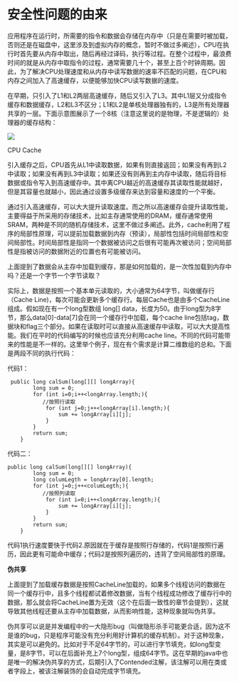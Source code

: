 # 安全性问题的由来

&#x20;     应用程序在运行时，所需要的指令和数据会存储在内存中（只是在需要时被加载，否则还是在磁盘中，这里涉及到虚拟内存的概念，暂时不做过多阐述），CPU在执行时首先要从内存中取出，随后再经过译码，执行等过程。在整个过程中，最浪费时间的就是从内存中取指令的过程，通常需要几十个，甚至上百个时钟周期。因此，为了解决CPU处理速度和从内存中读写数据的速率不匹配的问题，在CPU和内存之间加入了高速缓存，以便能够加快CPU读写数据的速度。

在早期，只引入了L1和L2两层高速缓存，随后又引入了L3。其中L1层又分成指令缓存和数据缓存，L2和L3不区分；L1和L2是单核处理器独有的，L3是所有处理器共享的一层。下面示意图展示了一个8核（注意这里说的是物理，不是逻辑的）处理器的缓存结构：

![](https://p3-sign.toutiaoimg.com/tos-cn-i-qvj2lq49k0/d820db4fc95b49e185f598c980da5e55\~noop.image?\_iz=58558\&from=article.pc\_detail\&x-expires=1664882458\&x-signature=bqi9dIldx3wYfbLFfNSNqguGL8A%3D)

CPU Cache

引入缓存之后，CPU首先从L1中读取数据，如果有则直接返回；如果没有再到L2中读取；如果没有再到L3中读取；如果还没有则再到主内存中读取，随后将目标数据或指令写入到高速缓存中。其中离CPU越近的高速缓存其读取性能就越好，但是其容量也就越小，因此通过设置多级缓存来达到容量和速度的一个平衡。

通过引入高速缓存，可以大大提升读取速度。而之所以高速缓存会提升读取性能，主要得益于所采用的存储技术，比如主存通常使用的DRAM，缓存通常使用SRAM，两种是不同的随机存储技术，这里不做过多阐述。此外，cache利用了程序的局部性原理，可以提前加载数据到内存（预读），局部性包括时间局部性和空间局部性。时间局部性是指同一个数据被访问之后很有可能再次被访问；空间局部性是指被访问的数据附近的位置也有可能被访问。

上面提到了数据会从主存中加载到缓存，那是如何加载的，是一次性加载到内存中吗？还是一个字节一个字节读取？

实际上，数据是按照一个基本单元读取的，大小通常为64字节，叫做缓存行（Cache Line)，每次可能会更新多个缓存行。每层Cache也是由多个CacheLine组成。假如现在有一个long型数组 long\[] data，长度为50。由于long型为8字节，那么data\[0]-data\[7]会在同一个缓存行中加载，每个cache line包括tag，数据块和flag三个部分。如果在读取时可以直接从高速缓存中读取，可以大大提高性能。我们在平时的代码编写的时候也应该充分利用cache line。不同的代码可能带来的性能是不一样的。这里举个例子，现在有个需求是计算二维数组的总和。下面是两段不同的执行代码：

代码1：

```
 public long calSum(long[][] longArray){
        long sum = 0;
        for (int i=0;i++<longArray.length;){
           //按照行读取
            for (int j=0;j++<longArray[i].length;){
                sum += longArray[i][j];
            }
        }
        return sum;
    }
```

代码二：

```
public long calSum(long[][] longArray){
        long sum = 0;
        long columLegth = longArray[0].length;
        for (int j=0;j++<columLegth;){
           //按照列读取
            for (int i=0;i++<longArray.length;){
                sum += longArray[i][j];
            }
        }
        return sum;
    }
```

代码1执行速度要快于代码2.原因就在于缓存是按照行存储的，代码1是按照行遍历，因此更有可能命中缓存；代码2是按照列遍历的，违背了空间局部性的原理。

**伪共享**

上面提到了加载缓存数据是按照CacheLine加载的，如果多个线程访问的数据在同一个缓存行中，且多个线程都试着修改数据，当有个线程成功修改了缓存行中的数据，那么就会将CacheLine置为无效（这个在后面一致性的章节会提到），这就导致其他线程还要从主存中加载数据，从而影响性能，这种现象就叫伪共享。

伪共享可以说是并发编程中的一大隐形bug（叫做隐形杀手可能更合适，因为这不是谁的bug，只是程序可能没有充分利用好计算机的缓存机制）。对于这种现象，其实是可以避免的。比如对于不足64字节的，可以进行字节填充，如long型变量，是8字节，可以在后面补充上7个long型，组成64字节。这在早期的java中也是唯一的解决伪共享的方式，后期引入了Contended注解，该注解可以用在类或者字段上，被该注解装饰的会自动完成字节填充。
